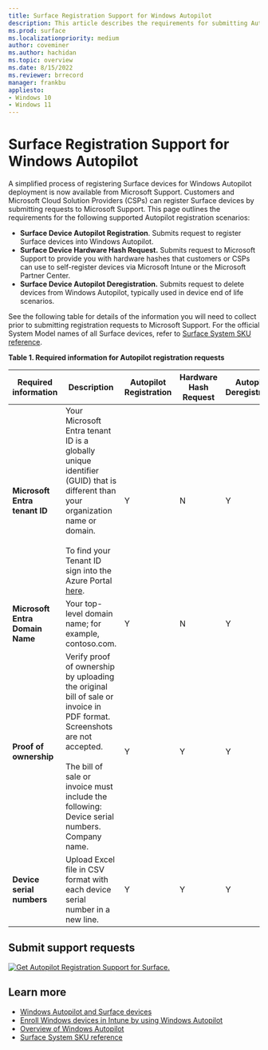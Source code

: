 ```yaml
---
title: Surface Registration Support for Windows Autopilot
description: This article describes the requirements for submitting Autopilot registration requests to Microsoft Support. 
ms.prod: surface
ms.localizationpriority: medium
author: coveminer
ms.author: hachidan
ms.topic: overview
ms.date: 8/15/2022
ms.reviewer: brrecord
manager: frankbu
appliesto:
- Windows 10
- Windows 11
---
```

# Surface Registration Support for Windows Autopilot

A simplified process of registering Surface devices for Windows Autopilot deployment is now available from Microsoft Support. Customers and Microsoft Cloud Solution Providers (CSPs) can register Surface devices by submitting requests to Microsoft Support. This page outlines the requirements for the following supported Autopilot registration scenarios:

- **Surface Device Autopilot Registration**. Submits request to register Surface devices into Windows Autopilot.
- **Surface Device Hardware Hash Request.** Submits request to Microsoft Support to provide you with hardware hashes that customers or CSPs can use to self-register devices via Microsoft Intune or the Microsoft Partner Center.
- **Surface Device Autopilot Deregistration.** Submits request to delete devices from Windows Autopilot, typically used in device end of life scenarios.

See the following table for details of the information you will need to collect prior to submitting registration requests to Microsoft Support. For the official System Model names of all Surface devices, refer to [Surface System SKU reference](surface-system-sku-reference.md).

**Table 1. Required information for Autopilot registration requests**

| Required information                   | Description                                                                                                                                                                                                                                                                                    | Autopilot Registration | Hardware Hash Request | Autopilot<br>Deregistration |
| -------------------------------------- | ---------------------------------------------------------------------------------------------------------------------------------------------------------------------------------------------------------------------------------------------------------------------------------------------- | ---------------------- | --------------------- | --------------------------- |
| **Microsoft Entra tenant ID**   | Your Microsoft Entra tenant ID is a globally unique identifier (GUID) that is different than your organization name or domain.<br> <br>To find your Tenant ID sign into the Azure Portal [here](https://portal.azure.com/#blade/Microsoft_AAD_IAM/ActiveDirectoryMenuBlade/Properties). | Y                      | N                     | Y                           |
| **Microsoft Entra Domain Name** | Your top-level domain name; for example, contoso.com.                                                                                                                                                                                                                                          | Y                      | N                     | Y                           |
| **Proof of ownership**                 | Verify proof of ownership by uploading the original bill of sale or invoice in PDF format. Screenshots are not accepted.<br> <br>The bill of sale or invoice  must include the following:<br>Device serial numbers.<br>Company name.                                                           | Y                      | Y                     | Y                           |
| **Device serial numbers**              | Upload Excel file in CSV format with each device serial number in a new line.                                                                                                                                                                                                                  | Y                      | Y                     | Y                           |

## Submit support requests

  [![Get Autopilot Registration Support for Surface.](images/autopilot-reg-support-surface.png)](https://support.serviceshub.microsoft.com/supportforbusiness/create?sapId=0d8bf192-cab7-6d39-143d-5a17840b9f5f)

## Learn more

- [Windows Autopilot and Surface devices](windows-autopilot-and-surface-devices.md)
- [Enroll Windows devices in Intune by using Windows Autopilot](/mem/autopilot/enrollment-autopilot)
- [Overview of Windows Autopilot](/mem/autopilot/windows-autopilot)
- [Surface System SKU reference](surface-system-sku-reference.md)
